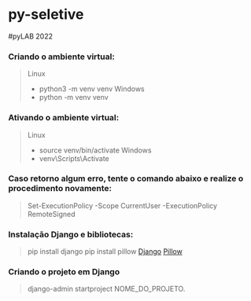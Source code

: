 # py-seletive
 #pyLAB 2022



### Criando o ambiente virtual:
> Linux
> * python3 -m venv venv
> Windows
> * python -m venv venv

### Ativando o ambiente virtual:
> Linux
> * source venv/bin/activate
> Windows
> * venv\Scripts\Activate

### Caso retorno algum erro, tente o comando abaixo e realize o procedimento novamente: 
> Set-ExecutionPolicy -Scope CurrentUser -ExecutionPolicy RemoteSigned

### Instalação Django e bibliotecas:
> pip install django
> pip install pillow
[Django](https://www.djangoproject.com/)
[Pillow](https://pillow.readthedocs.io/en/stable/)

### Criando o projeto em Django
> django-admin startproject NOME_DO_PROJETO.